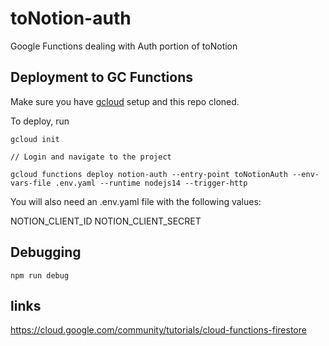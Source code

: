 # toNotion-auth
Google Functions dealing with Auth portion of toNotion


## Deployment to GC Functions

Make sure you have [gcloud](https://cloud.google.com/sdk/docs) setup and this repo cloned.

To deploy, run 

```
gcloud init

// Login and navigate to the project

gcloud functions deploy notion-auth --entry-point toNotionAuth --env-vars-file .env.yaml --runtime nodejs14 --trigger-http
```

You will also need an .env.yaml file with the following values:

NOTION_CLIENT_ID
NOTION_CLIENT_SECRET

## Debugging

`npm run debug`

## links

https://cloud.google.com/community/tutorials/cloud-functions-firestore
